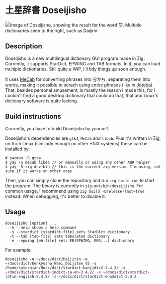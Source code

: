 # 土星辞書 Doseijisho

![Image of Doseijisho, showing the result for the word 前. Multiple dictionaries seen to the right, such as Daijirin](https://i.imgur.com/0y2obbT.png)

## Description

Doseijisho is a new multilingual dictionary GUI program made in Zig. Currently, it supports StarDict, EPWING and TAB formats. In it, you can load multiple dictionaries. Still quite a WIP, I'll tidy things up soon enough.

It uses [MeCab](https://taku910.github.io/mecab/) for converting phrases into 分かち, separating them into words, making it possible to serach using entire phrases (like in [Jotoba](https://jotoba.de/)). That, besides personal amusement, is mostly the reason I made this, for I couldn't find a good desktop dictionary that could do that, that and Linux's dictionary software is quite lacking.

## Build instructions

Currently, you have to build Doseijisho by yourself.

Doseijisho's dependencies are `gtk4`, `MeCab` and `libeb`. Plus it's written in Zig, on Arch Linux (similarly enough on other *NIX systems) these can be installed by:

```
# pacman -S gtk4
$ yay -S mecab libeb // or manually or using any other AUR helper
$ yay -S zig-dev-bin // this is the current zig version I'm using, not sure if it works on other ones
```

Then, you can simply clone the repository and run `zig build run` to start the program. The binary is currently in `zig-out/bin/doseijisho`.
For common usage, I recommend using `zig build -Drelease-fast=true` instead. When debugging, it's better to disable it.

## Usage

```
doseijisho [option] ...
  -h --help shows a help command
  -s --stardict [stardict-file] sets StarDict dictionary
  -t --tab [tab-file] sets tabulated dictionary
  -e --epwing [eb-file] sets EB(EPWING, EBG...) dictionary
```

For example:
```
doseijisho -e ~/docs/dict/Daijirin -e ~/docs/dict/Kenkyusha_Waei_Daijiten_V5 -s /home/saturnian/docs/dict/stardict-kanjidic2-2.4.2/ -s ~/docs/dict/stardict-jmdict-ja-en-2.4.2/ -s ~/docs/dict/stardict-latin-english-2.4.2/ -s ~/docs/dict/stardict-enamdict-2.4.2
```
